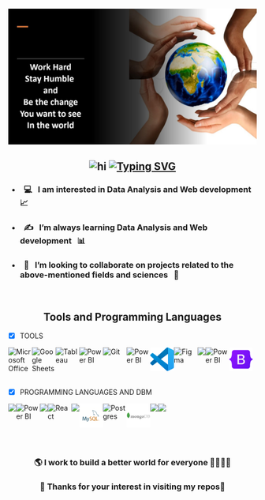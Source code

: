 ![](img.jpg)
<br>

## <div align="center"><img src="https://user-images.githubusercontent.com/1303154/88677602-1635ba80-d120-11ea-84d8-d263ba5fc3c0.gif" width="48px" height="48px" alt="hi"> [![Typing SVG](https://readme-typing-svg.demolab.com?font=Poppins&weight=600&size=30&duration=3000&pause=5000&color=indigo&background=46FFD100&width=535&lines=Hi+there!+I'm+Alianna🌱)](https://git.io/typing-svg)</div>

- ###  &nbsp; 💻  &nbsp; I am interested in Data Analysis and Web development &nbsp; 📈
- ###  &nbsp; ✍  &nbsp; I’m always learning Data Analysis and Web development &nbsp; 📊
- ###  &nbsp; 🤝  &nbsp; I’m looking to collaborate on projects related to the above-mentioned fields and sciences  &nbsp; 📝
<br>

## <div align="center"> Tools and Programming Languages </div>

- [x] TOOLS
<img align="left" alt="Microsoft Office" height="48" width="48" src="https://cdn.simpleicons.org/microsoftoffice/red" />
<img align="left" alt="Google Sheets" height="48" width="48" src="https://cdn.simpleicons.org/googlesheets/green" />
<img align="left" alt="Tableau" height="48" width="48" src="https://cdn.simpleicons.org/tableau/blue" />
<img align="left" alt="Power BI" height="48" width="48" src="https://cdn.simpleicons.org/powerbi/#eec331" />
<img align="left" alt="Git" width="48px" src="https://cdn.jsdelivr.net/gh/devicons/devicon/icons/git/git-original.svg" />
<img align="left" alt="Power BI" height="48" width="48" src="https://cdn.simpleicons.org/github/gray" />
<img align="left" alt="Visual Studio Code" width="48px" src="https://raw.githubusercontent.com/github/explore/80688e429a7d4ef2fca1e82350fe8e3517d3494d/topics/visual-studio-code/visual-studio-code.png" />
<img align="left" alt="Figma" height="48" width="48" src="https://cdn.simpleicons.org/figma/purple" />
<img src="https://github.com/abranhe/programming-languages-logos/blob/master/src/html/html_48x48.png" align="left"/>
<img align="left" alt="Power BI" height="48" width="48" src="https://cdn.simpleicons.org/css3/#2965f1" />
<img align="left" alt="Bootstrap" width="48px" src="https://raw.githubusercontent.com/devicons/devicon/master/icons/bootstrap/bootstrap-original.svg"/>

<br><br><br><br>

- [x]  PROGRAMMING LANGUAGES AND DBM

<img src="https://github.com/abranhe/programming-languages-logos/blob/master/src/javascript/javascript_48x48.png" align="left"/>
<img align="left" alt="Power BI" height="48" width="48" src="https://cdn.simpleicons.org/jquery/lightblue" />
<img src="https://github.com/abranhe/programming-languages-logos/blob/master/src/typescript/typescript_48x48.png" align="left"/>
<img align="left" alt="React" width="48px" src="https://cdn.jsdelivr.net/gh/devicons/devicon/icons/react/react-original.svg" />
<img src="https://user-images.githubusercontent.com/88201067/189842194-7873c5c0-6f76-4bf8-9051-134f83bf017e.png" height="48" align="left"/>
<img align="left" alt="MySQL" width="48px" src="https://raw.githubusercontent.com/github/explore/80688e429a7d4ef2fca1e82350fe8e3517d3494d/topics/mysql/mysql.png" />
<img align="left" alt="Postgres" width="48px" src="https://user-images.githubusercontent.com/24623425/36042969-f87531d4-0d8a-11e8-9dee-e87ab8c6a9e3.png" />
<img align="left" alt="MongoDB" width="48px" src="https://raw.githubusercontent.com/github/explore/80688e429a7d4ef2fca1e82350fe8e3517d3494d/topics/mongodb/mongodb.png" />
<img src="https://github.com/abranhe/programming-languages-logos/blob/master/src/python/python_48x48.png" align="left"/>
<img src="https://github.com/abrahamcalf/programming-languages-logos/blob/master/src/r/r_48x48.png" align="left"/>




<br><br><br><br><br>

 ### <div align="center"> 🌎 I work to build a better world for everyone 👨‍👩‍👧‍👦 </div>

  ### <div align="center"> 🤗 Thanks for your interest in visiting my repos🙏 </div>


<!---
aliaformo/aliaformo is a ✨ special ✨ repository because its `README.md` (this file) appears on your GitHub profile.
You can click the Preview link to take a look at your changes.
--->
